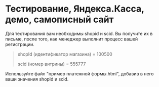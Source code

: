 Тестирование, Яндекса.Касса, демо, самописный сайт
=========================================================

Для тестирования вам необходимы shopid и scid. Вы получите их в письме, после того, как менеджер выполнит процесс вашей регистрации.
> shopId (идентификатор магазина) = 100500
>
> scid (номер витрины) = 555777

Используйте файл "пример платежной формы.html", добавив в него ваши значения shopId и scid.
